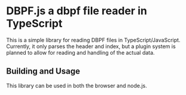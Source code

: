 # DBPF.js a dbpf file reader in TypeScript

This is a simple library for reading DBPF files in TypeScript/JavaScript. Currently, it only parses the header and index, but a plugin system is planned to allow for reading and handling of the actual data.

## Building and Usage

This library can be used in both the browser and node.js. 